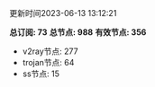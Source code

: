 更新时间2023-06-13 13:12:21

**总订阅: 73**
**总节点: 988**
**有效节点: 356**
- v2ray节点: 277
- trojan节点: 64
- ss节点: 15

